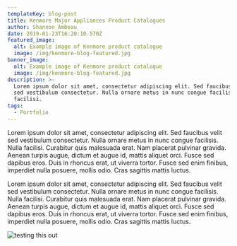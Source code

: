 ```yaml
---
templateKey: blog-post
title: Kenmore Major Appliances Product Catalogues
author: Shannon Ambeau
date: 2019-01-23T16:20:10.570Z
featured_image:
  alt: Example image of Kenmore product catalogue
  image: /img/kenmore-blog-featured.jpg
banner_image:
  alt: Example image of Kenmore product catalogue
  image: /img/kenmore-blog-featured.jpg
description: >-
  Lorem ipsum dolor sit amet, consectetur adipiscing elit. Sed faucibus velit
  sed vestibulum consectetur. Nulla ornare metus in nunc congue facilisis. Nulla
  facilisi.
tags:
  - Portfolio
---
```

Lorem ipsum dolor sit amet, consectetur adipiscing elit. Sed faucibus velit sed vestibulum consectetur. Nulla ornare metus in nunc congue facilisis. Nulla facilisi. Curabitur quis malesuada erat. Nam placerat pulvinar gravida. Aenean turpis augue, dictum et augue id, mattis aliquet orci. Fusce sed dapibus eros. Duis in rhoncus erat, ut viverra tortor. Fusce sed enim finibus, imperdiet nulla posuere, mollis odio. Cras sagittis mattis luctus.

Lorem ipsum dolor sit amet, consectetur adipiscing elit. Sed faucibus velit sed vestibulum consectetur. Nulla ornare metus in nunc congue facilisis. Nulla facilisi. Curabitur quis malesuada erat. Nam placerat pulvinar gravida. Aenean turpis augue, dictum et augue id, mattis aliquet orci. Fusce sed dapibus eros. Duis in rhoncus erat, ut viverra tortor. Fusce sed enim finibus, imperdiet nulla posuere, mollis odio. Cras sagittis mattis luctus.

![testing this out](/img/kenmore-dish-1-opt.jpg "Example Images")
